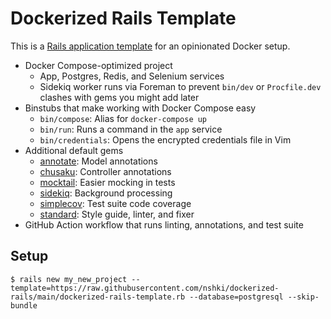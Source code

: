# Dockerized Rails Template

This is a [Rails application template](https://guides.rubyonrails.org/rails_application_templates.html) for an opinionated Docker setup.

- Docker Compose-optimized project
  - App, Postgres, Redis, and Selenium services
  - Sidekiq worker runs via Foreman to prevent `bin/dev` or `Procfile.dev` clashes with gems you might add later
- Binstubs that make working with Docker Compose easy
  - `bin/compose`: Alias for `docker-compose up`
  - `bin/run`: Runs a command in the `app` service
  - `bin/credentials`: Opens the encrypted credentials file in Vim
- Additional default gems
  - [annotate](https://github.com/ctran/annotate_models): Model annotations
  - [chusaku](https://github.com/nshki/chusaku): Controller annotations
  - [mocktail](https://github.com/testdouble/mocktail): Easier mocking in tests
  - [sidekiq](https://github.com/mperham/sidekiq): Background processing
  - [simplecov](https://github.com/simplecov-ruby/simplecov): Test suite code coverage
  - [standard](https://github.com/testdouble/standard): Style guide, linter, and fixer
- GitHub Action workflow that runs linting, annotations, and test suite

## Setup

```
$ rails new my_new_project --template=https://raw.githubusercontent.com/nshki/dockerized-rails/main/dockerized-rails-template.rb --database=postgresql --skip-bundle
```
